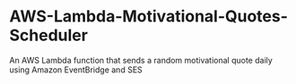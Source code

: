# AWS-Lambda-Motivational-Quotes-Scheduler
An AWS Lambda function that sends a random motivational quote daily using Amazon EventBridge and SES
